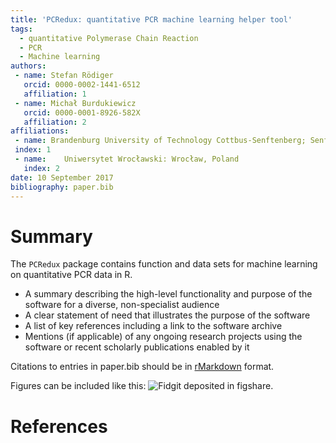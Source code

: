 ```yaml
---
title: 'PCRedux: quantitative PCR machine learning helper tool'
tags:
  - quantitative Polymerase Chain Reaction
  - PCR
  - Machine learning
authors:
 - name: Stefan Rödiger
   orcid: 0000-0002-1441-6512
   affiliation: 1
 - name: Michał Burdukiewicz
   orcid: 0000-0001-8926-582X
   affiliation: 2
affiliations:
 - name: Brandenburg University of Technology Cottbus-Senftenberg; Senftenberg, Brandenburg, Germany
 index: 1
 - name: 	Uniwersytet Wrocławski: Wrocław, Poland
   index: 2
date: 10 September 2017
bibliography: paper.bib
---
```


# Summary

The `PCRedux` package contains function and data sets for machine learning on quantitative PCR data in R.

- A summary describing the high-level functionality and purpose of the software
for a diverse, non-specialist audience
- A clear statement of need that illustrates the purpose of the software
- A list of key references including a link to the software archive
- Mentions (if applicable) of any ongoing research projects using the software
or recent scholarly publications enabled by it

Citations to entries in paper.bib should be in
[rMarkdown](http://rmarkdown.rstudio.com/authoring_bibliographies_and_citations.html)
format.

Figures can be included like this: ![Fidgit deposited in figshare.](figshare_article.png)

# References
